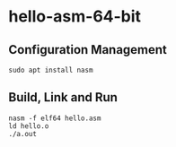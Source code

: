 # hello-asm-64-bit

## Configuration Management
```
sudo apt install nasm
```

## Build, Link and Run
```
nasm -f elf64 hello.asm
ld hello.o
./a.out
```
